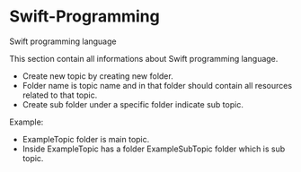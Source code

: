 # Swift-Programming
Swift programming language

This section contain all informations about Swift programming language.

- Create new topic by creating new folder.
- Folder name is topic name and in that folder should contain all resources related to that topic.
- Create sub folder under a specific folder indicate sub topic.

Example:
- ExampleTopic folder is main topic.
- Inside ExampleTopic has a folder ExampleSubTopic folder which is sub topic.
